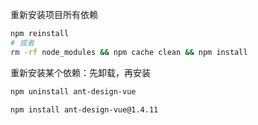 重新安装项目所有依赖

```bash
npm reinstall
# 或者
rm -rf node_modules && npm cache clean && npm install
```

重新安装某个依赖：先卸载，再安装

```bash
npm uninstall ant-design-vue
```

```bash
npm install ant-design-vue@1.4.11
```

